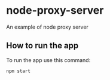 # node-proxy-server

An example of node proxy server

## How to run the app

To run the app use this command:

```
npm start
```
